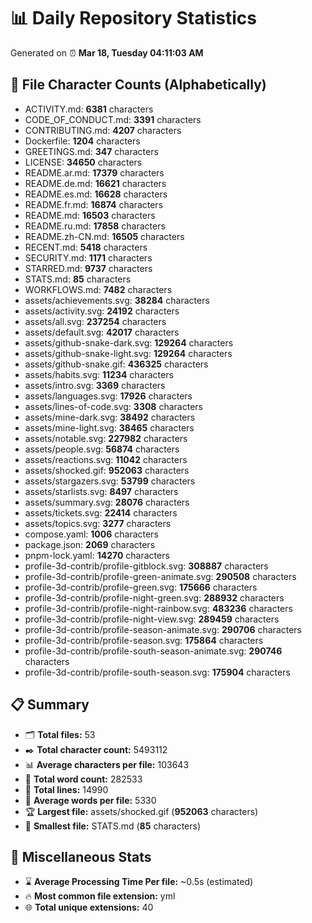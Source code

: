 # 📊 Daily Repository Statistics
Generated on ⏰ **Mar 18, Tuesday 04:11:03 AM**

## 📂 File Character Counts (Alphabetically)
- ACTIVITY.md: **6381** characters
- CODE_OF_CONDUCT.md: **3391** characters
- CONTRIBUTING.md: **4207** characters
- Dockerfile: **1204** characters
- GREETINGS.md: **347** characters
- LICENSE: **34650** characters
- README.ar.md: **17379** characters
- README.de.md: **16621** characters
- README.es.md: **16628** characters
- README.fr.md: **16874** characters
- README.md: **16503** characters
- README.ru.md: **17858** characters
- README.zh-CN.md: **16505** characters
- RECENT.md: **5418** characters
- SECURITY.md: **1171** characters
- STARRED.md: **9737** characters
- STATS.md: **85** characters
- WORKFLOWS.md: **7482** characters
- assets/achievements.svg: **38284** characters
- assets/activity.svg: **24192** characters
- assets/all.svg: **237254** characters
- assets/default.svg: **42017** characters
- assets/github-snake-dark.svg: **129264** characters
- assets/github-snake-light.svg: **129264** characters
- assets/github-snake.gif: **436325** characters
- assets/habits.svg: **11234** characters
- assets/intro.svg: **3369** characters
- assets/languages.svg: **17926** characters
- assets/lines-of-code.svg: **3308** characters
- assets/mine-dark.svg: **38492** characters
- assets/mine-light.svg: **38465** characters
- assets/notable.svg: **227982** characters
- assets/people.svg: **56874** characters
- assets/reactions.svg: **11042** characters
- assets/shocked.gif: **952063** characters
- assets/stargazers.svg: **53799** characters
- assets/starlists.svg: **8497** characters
- assets/summary.svg: **28076** characters
- assets/tickets.svg: **22414** characters
- assets/topics.svg: **3277** characters
- compose.yaml: **1006** characters
- package.json: **2069** characters
- pnpm-lock.yaml: **14270** characters
- profile-3d-contrib/profile-gitblock.svg: **308887** characters
- profile-3d-contrib/profile-green-animate.svg: **290508** characters
- profile-3d-contrib/profile-green.svg: **175666** characters
- profile-3d-contrib/profile-night-green.svg: **288932** characters
- profile-3d-contrib/profile-night-rainbow.svg: **483236** characters
- profile-3d-contrib/profile-night-view.svg: **289459** characters
- profile-3d-contrib/profile-season-animate.svg: **290706** characters
- profile-3d-contrib/profile-season.svg: **175864** characters
- profile-3d-contrib/profile-south-season-animate.svg: **290746** characters
- profile-3d-contrib/profile-south-season.svg: **175904** characters

## 📋 Summary
- 🗂️ **Total files:** 53
- ✒️ **Total character count:** 5493112
- 📊 **Average characters per file:** 103643
- 📝 **Total word count:** 282533
- 🧾 **Total lines:** 14990
- 📐 **Average words per file:** 5330
- 🏆 **Largest file:** assets/shocked.gif (**952063** characters)
- 🥉 **Smallest file:** STATS.md (**85** characters)

## 🌟 Miscellaneous Stats
- ⌛ **Average Processing Time Per file:** ~0.5s (estimated)
- 🔥 **Most common file extension:** yml
- 🌐 **Total unique extensions:** 40
